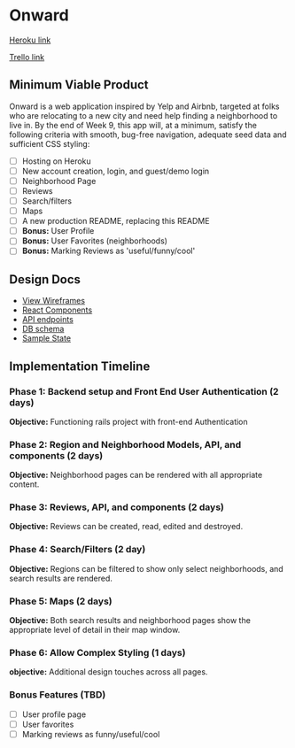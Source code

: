 # Onward

[Heroku link][heroku]

[Trello link][trello]

[heroku]: https://fsp-onward.herokuapp.com/
[trello]: https://trello.com/b/Frc8vDhO/onward

## Minimum Viable Product

Onward is a web application inspired by Yelp and Airbnb, targeted at folks
who are relocating to a new city and need help finding a neighborhood to
live in.  By the end of Week 9, this app will, at a minimum, satisfy the
following criteria with smooth, bug-free navigation, adequate seed data
and sufficient CSS styling:

- [ ] Hosting on Heroku
- [ ] New account creation, login, and guest/demo login
- [ ] Neighborhood Page
- [ ] Reviews
- [ ] Search/filters
- [ ] Maps
- [ ] A new production README, replacing this README
- [ ] **Bonus:** User Profile
- [ ] **Bonus:** User Favorites (neighborhoods)
- [ ] **Bonus:** Marking Reviews as 'useful/funny/cool'

## Design Docs
* [View Wireframes][wireframes]
* [React Components][components]
* [API endpoints][api-endpoints]
* [DB schema][schema]
* [Sample State][sample-state]

[wireframes]: docs/wireframes
[components]: docs/component-hierarchy.md
[sample-state]: docs/sample-state.md
[api-endpoints]: docs/api-endpoints.md
[schema]: docs/schema.md

## Implementation Timeline

### Phase 1: Backend setup and Front End User Authentication (2 days)

**Objective:** Functioning rails project with front-end Authentication

### Phase 2: Region and Neighborhood Models, API, and components (2 days)

**Objective:** Neighborhood pages can be rendered with all appropriate content.

### Phase 3: Reviews, API, and components (2 days)

**Objective:** Reviews can be created, read, edited and destroyed.

### Phase 4: Search/Filters (2 day)

**Objective:** Regions can be filtered to show only select neighborhoods, and
search results are rendered.

### Phase 5: Maps (2 days)

**Objective:** Both search results and neighborhood pages show the appropriate
level of detail in their map window.

### Phase 6: Allow Complex Styling (1 days)

**objective:** Additional design touches across all pages.

### Bonus Features (TBD)
- [ ] User profile page
- [ ] User favorites
- [ ] Marking reviews as funny/useful/cool
